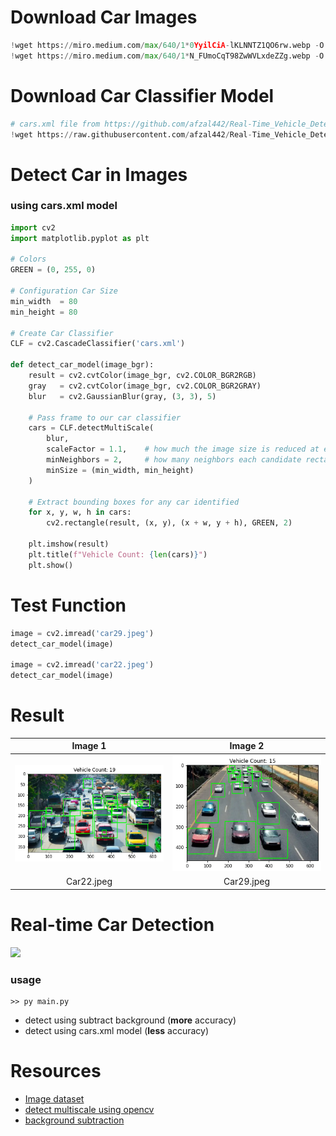 # Download Car Images

```py
!wget https://miro.medium.com/max/640/1*0YyilCiA-lKLNNTZ1QO6rw.webp -O car22.jpeg
!wget https://miro.medium.com/max/640/1*N_FUmoCqT98ZwWVLxdeZZg.webp -O car29.jpeg
```

# Download Car Classifier Model

```py
# cars.xml file from https://github.com/afzal442/Real-Time_Vehicle_Detection-as-Simple/blob/master/cars.xml
!wget https://raw.githubusercontent.com/afzal442/Real-Time_Vehicle_Detection-as-Simple/master/cars.xml -O cars.xml
```

# Detect Car in Images

### using cars.xml model

```py
import cv2
import matplotlib.pyplot as plt

# Colors
GREEN = (0, 255, 0)

# Configuration Car Size
min_width  = 80
min_height = 80

# Create Car Classifier
CLF = cv2.CascadeClassifier('cars.xml')

def detect_car_model(image_bgr):
    result = cv2.cvtColor(image_bgr, cv2.COLOR_BGR2RGB)
    gray   = cv2.cvtColor(image_bgr, cv2.COLOR_BGR2GRAY)
    blur   = cv2.GaussianBlur(gray, (3, 3), 5)

    # Pass frame to our car classifier
    cars = CLF.detectMultiScale(
        blur, 
        scaleFactor = 1.1,    # how much the image size is reduced at each image scale
        minNeighbors = 2,     # how many neighbors each candidate rectangle should have to retain it
        minSize = (min_width, min_height)
    )

    # Extract bounding boxes for any car identified
    for x, y, w, h in cars:
        cv2.rectangle(result, (x, y), (x + w, y + h), GREEN, 2)

    plt.imshow(result)
    plt.title(f"Vehicle Count: {len(cars)}")
    plt.show()
```

# Test Function

```py
image = cv2.imread('car29.jpeg')
detect_car_model(image)

image = cv2.imread('car22.jpeg')
detect_car_model(image)
```

# Result

| Image 1 | Image 2 |
|:----------:|:----------:|
| <img src="Resources/result1.png" width="450"> | <img src="Resources/result2.png" width="450\"> |
| Car22.jpeg | Car29.jpeg |


# Real-time Car Detection

<img src="Resources/detectcar.gif" width="600">


### usage

```
>> py main.py
```

- detect using subtract background (**more** accuracy)
- detect using cars.xml model (**less** accuracy)


# Resources

- [Image dataset](https://www.kaggle.com/datasets/sshikamaru/car-object-detection)
- [detect multiscale using opencv](https://stackoverflow.com/questions/36218385/parameters-of-detectmultiscale-in-opencv-using-python)
- [background subtraction](https://www.geeksforgeeks.org/python-opencv-background-subtraction/)
